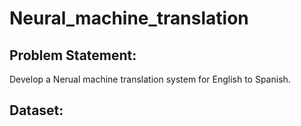 # Neural_machine_translation

## Problem Statement:
Develop a Nerual machine translation system for English to Spanish.

## Dataset:
